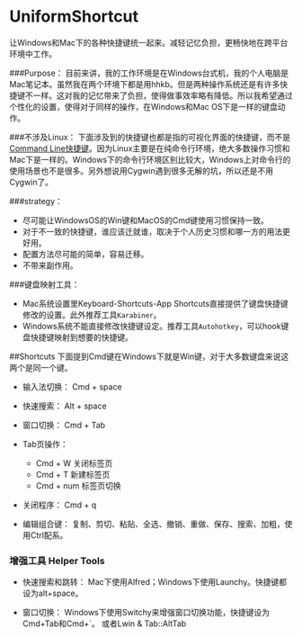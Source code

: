# UniformShortcut
让Windows和Mac下的各种快捷键统一起来。减轻记忆负担，更畅快地在跨平台环境中工作。


###Purpose：
目前来讲，我的工作环境是在Windows台式机，我的个人电脑是Mac笔记本。虽然我在两个环境下都是用hhkb。但是两种操作系统还是有许多快捷键不一样。这对我的记忆带来了负担，使得做事效率略有降低。所以我希望通过个性化的设置，使得对于同样的操作，在Windows和Mac OS下是一样的键盘动作。

###不涉及Linux：
下面涉及到的快捷键也都是指的可视化界面的快捷键，而不是[Command Line快捷键](https://github.com/lucky521/LuckyToolNotes/blob/master/shortcut/readline.md)。因为Linux主要是在纯命令行环境，绝大多数操作习惯和Mac下是一样的。Windows下的命令行环境区别比较大，Windows上对命令行的使用场景也不是很多。另外想说用Cygwin遇到很多无解的坑，所以还是不用Cygwin了。


###strategy：
- 尽可能让WindowsOS的Win键和MacOS的Cmd键使用习惯保持一致。
- 对于不一致的快捷键，谁应该迁就谁，取决于个人历史习惯和哪一方的用法更好用。
- 配置方法尽可能的简单，容易迁移。
- 不带来副作用。


###键盘映射工具：
- Mac系统设置里Keyboard-Shortcuts-App Shortcuts直接提供了键盘快捷键修改的设置。此外推荐工具`Karabiner`。
- Windows系统不能直接修改快捷键设定。推荐工具`Autohotkey`，可以hook键盘快捷键映射到想要的快捷键。



##Shortcuts
下面提到Cmd键在Windows下就是Win键，对于大多数键盘来说这两个是同一个键。

- 输入法切换：
Cmd + space

- 快速搜索：
Alt + space  
	
- 窗口切换：
Cmd + Tab

- Tab页操作：
	- Cmd + W 关闭标签页
	- Cmd + T   新建标签页
	- Cmd + num  标签页切换

- 关闭程序：
Cmd + q

- 编辑组合键：
复制、剪切、粘贴、全选、撤销、重做、保存、搜索、加粗，使用Ctrl配系。


### 增强工具 Helper Tools

- 快速搜索和跳转：
Mac下使用Alfred；Windows下使用Launchy。快捷键都设为alt+space。

- 窗口切换：
Windows下使用Switchy来增强窗口切换功能，快捷键设为Cmd+Tab和Cmd+`。
或者Lwin & Tab::AltTab
